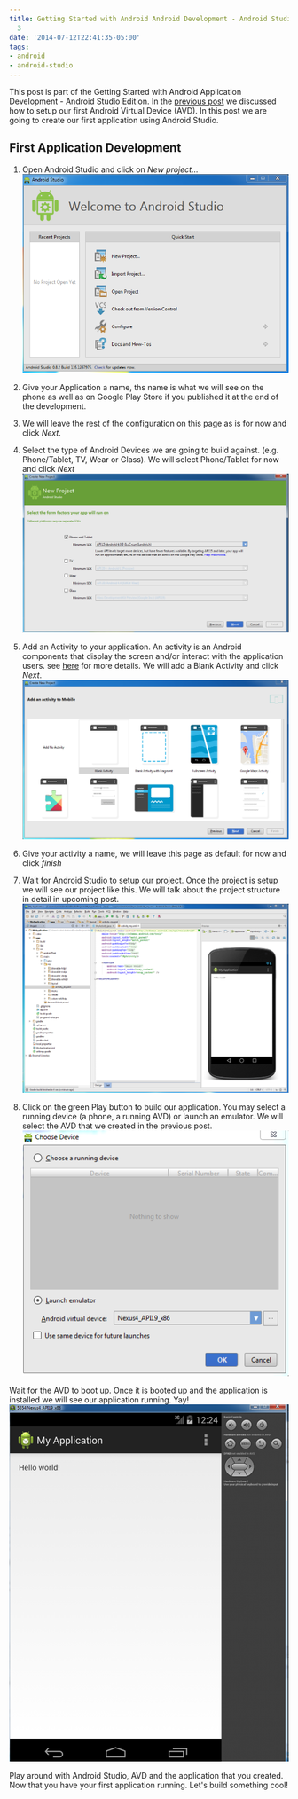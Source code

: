 ```yaml
---
title: Getting Started with Android Android Development - Android Studio Edition Pt
  3
date: '2014-07-12T22:41:35-05:00'
tags:
- android
- android-studio
---
```


This post is part of the Getting Started with Android Application Development - Android Studio Edition. In the [previous post](http://blog.adrianchia.com/getting-started-with-android-development/) we discussed how to setup our first Android Virtual Device (AVD). In this post we are going to create our first application using Android Studio.

## First Application Development

1. Open Android Studio and click on *New project...*
![](01.png)

2. Give your Application a name, ths name is what we will see on the phone as well as on Google Play Store if you published it at the end of the development.

3. We will leave the rest of the configuration on this page as is for now and click *Next*.

4. Select the type of Android Devices we are going to build against. (e.g. Phone/Tablet, TV, Wear or Glass). We will select Phone/Tablet for now and click *Next*
![](06.png)

5. Add an Activity to your application. An activity is an Android components that display the screen and/or interact with the application users. see [here](https://developer.android.com/guide/components/activities.html) for more details. We will add a Blank Activity and click *Next*.
![](07.png)

6. Give your activity a name, we will leave this page as default for now and click *finish*

7. Wait for Android Studio to setup our project. Once the project is setup we will see our project like this. We will talk about the project structure in detail in upcoming post.
![](08.png)

8. Click on the green Play button to build our application. You may select a running device (a phone, a running AVD) or launch an emulator. We will select the AVD that we created in the previous post.
![Run application](09.png)

Wait for the AVD to boot up. Once it is booted up and the application is installed we will see our application running. Yay!
![](10.png)

Play around with Android Studio, AVD and the application that you created. Now that you have your first application running. Let's build something cool!
